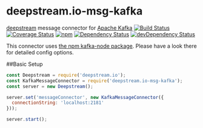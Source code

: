 deepstream.io-msg-kafka
===================

[deepstream](http://deepstream.io) message connector for [Apache Kafka](http://kafka.apache.org/)
[![Build Status](https://travis-ci.org/deepstreamIO/deepstream.io-msg-kafka.svg?branch=master)](https://travis-ci.org/deepstreamIO/deepstream.io-msg-kafka)
[![Coverage Status](https://coveralls.io/repos/github/deepstreamIO/deepstream.io-msg-kafka/badge.svg?branch=master)](https://coveralls.io/github/deepstreamIO/deepstream.io-msg-kafka?branch=master)
[![npm](https://img.shields.io/npm/v/deepstream.io-msg-kafka.svg)](https://www.npmjs.com/package/deepstream.io-msg-kafka)
[![Dependency Status](https://david-dm.org/deepstreamIO/deepstream.io-msg-kafka.svg)](https://david-dm.org/deepstreamIO/deepstream.io-msg-kafka)
[![devDependency Status](https://david-dm.org/deepstreamIO/deepstream.io-msg-kafka/dev-status.svg)](https://david-dm.org/deepstreamIO/deepstream.io-msg-kafka#info=devDependencies)

This connector uses [the npm kafka-node package](https://www.npmjs.com/package/kafka-node).
Please have a look there for detailed config options.

##Basic Setup

```javascript
const Deepstream = require('deepstream.io');
const KafkaMessageConnector = require('deepstream.io-msg-kafka');
const server = new Deepstream();

server.set('messageConnector', new KafkaMessageConnector({
  connectionString: 'localhost:2181'
}));

server.start();
```
